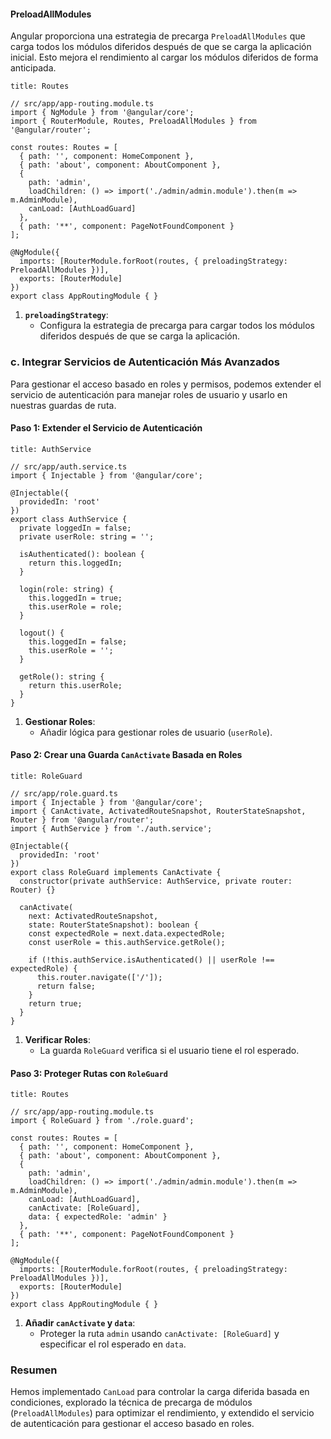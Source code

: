 #### PreloadAllModules

Angular proporciona una estrategia de precarga `PreloadAllModules` que carga todos los módulos diferidos después de que se carga la aplicación inicial. Esto mejora el rendimiento al cargar los módulos diferidos de forma anticipada.

```ad-important
title: Routes
```
```
// src/app/app-routing.module.ts
import { NgModule } from '@angular/core';
import { RouterModule, Routes, PreloadAllModules } from '@angular/router';

const routes: Routes = [
  { path: '', component: HomeComponent },
  { path: 'about', component: AboutComponent },
  {
    path: 'admin',
    loadChildren: () => import('./admin/admin.module').then(m => m.AdminModule),
    canLoad: [AuthLoadGuard]
  },
  { path: '**', component: PageNotFoundComponent }
];

@NgModule({
  imports: [RouterModule.forRoot(routes, { preloadingStrategy: PreloadAllModules })],
  exports: [RouterModule]
})
export class AppRoutingModule { }
```

1. **`preloadingStrategy`**:
    - Configura la estrategia de precarga para cargar todos los módulos diferidos después de que se carga la aplicación.

### c. Integrar Servicios de Autenticación Más Avanzados

Para gestionar el acceso basado en roles y permisos, podemos extender el servicio de autenticación para manejar roles de usuario y usarlo en nuestras guardas de ruta.

#### Paso 1: Extender el Servicio de Autenticación

```ad-important
title: AuthService
```
```
// src/app/auth.service.ts
import { Injectable } from '@angular/core';

@Injectable({
  providedIn: 'root'
})
export class AuthService {
  private loggedIn = false;
  private userRole: string = '';

  isAuthenticated(): boolean {
    return this.loggedIn;
  }

  login(role: string) {
    this.loggedIn = true;
    this.userRole = role;
  }

  logout() {
    this.loggedIn = false;
    this.userRole = '';
  }

  getRole(): string {
    return this.userRole;
  }
}
```

1. **Gestionar Roles**:
    - Añadir lógica para gestionar roles de usuario (`userRole`).

#### Paso 2: Crear una Guarda `CanActivate` Basada en Roles

```ad-important
title: RoleGuard
```
```
// src/app/role.guard.ts
import { Injectable } from '@angular/core';
import { CanActivate, ActivatedRouteSnapshot, RouterStateSnapshot, Router } from '@angular/router';
import { AuthService } from './auth.service';

@Injectable({
  providedIn: 'root'
})
export class RoleGuard implements CanActivate {
  constructor(private authService: AuthService, private router: Router) {}

  canActivate(
    next: ActivatedRouteSnapshot,
    state: RouterStateSnapshot): boolean {
    const expectedRole = next.data.expectedRole;
    const userRole = this.authService.getRole();

    if (!this.authService.isAuthenticated() || userRole !== expectedRole) {
      this.router.navigate(['/']);
      return false;
    }
    return true;
  }
}
```

1. **Verificar Roles**:
    - La guarda `RoleGuard` verifica si el usuario tiene el rol esperado.

#### Paso 3: Proteger Rutas con `RoleGuard`

```ad-important
title: Routes
```
```
// src/app/app-routing.module.ts
import { RoleGuard } from './role.guard';

const routes: Routes = [
  { path: '', component: HomeComponent },
  { path: 'about', component: AboutComponent },
  {
    path: 'admin',
    loadChildren: () => import('./admin/admin.module').then(m => m.AdminModule),
    canLoad: [AuthLoadGuard],
    canActivate: [RoleGuard],
    data: { expectedRole: 'admin' }
  },
  { path: '**', component: PageNotFoundComponent }
];

@NgModule({
  imports: [RouterModule.forRoot(routes, { preloadingStrategy: PreloadAllModules })],
  exports: [RouterModule]
})
export class AppRoutingModule { }
```

1. **Añadir `canActivate` y `data`**:
    - Proteger la ruta `admin` usando `canActivate: [RoleGuard]` y especificar el rol esperado en `data`.

### Resumen

Hemos implementado `CanLoad` para controlar la carga diferida basada en condiciones, explorado la técnica de precarga de módulos (`PreloadAllModules`) para optimizar el rendimiento, y extendido el servicio de autenticación para gestionar el acceso basado en roles.
